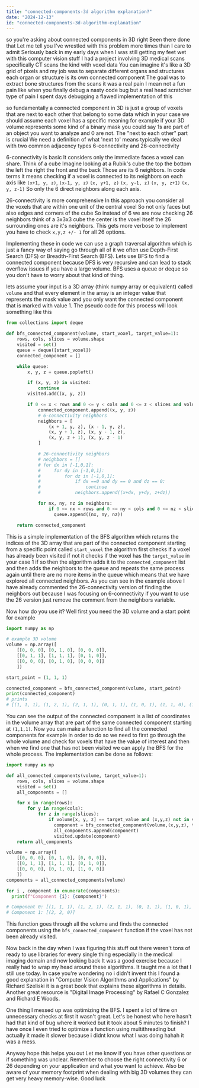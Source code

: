 ```yaml
---
title: "connected-components-3d algorithm explanation?"
date: "2024-12-13"
id: "connected-components-3d-algorithm-explanation"
---
```


so you're asking about connected components in 3D right Been there done that Let me tell you I've wrestled with this problem more times than I care to admit Seriously back in my early days when I was still getting my feet wet with this computer vision stuff I had a project involving 3D medical scans specifically CT scans the kind with voxel data You can imagine it's like a 3D grid of pixels and my job was to separate different organs and structures each organ or structure is its own connected component The goal was to extract bone structures from the scans it was a real pain I mean not a fun pain like when you finally debug a nasty code bug but a real head scratcher type of pain I spent days debugging a flawed implementation of this

 so fundamentally a connected component in 3D is just a group of voxels that are next to each other that belong to some data which in your case we should assume each voxel has a specific meaning for example if your 3D volume represents some kind of a binary mask you could say 1s are part of an object you want to analyze and 0 are not. The "next to each other" part is crucial We need a definition of what 'next to' means typically we deal with two common adjacency types 6-connectivity and 26-connectivity

6-connectivity is basic It considers only the immediate faces a voxel can share. Think of a cube Imagine looking at a Rubik's cube the top the bottom the left the right the front and the back Those are its 6 neighbors. In code terms it means checking if a voxel is connected to its neighbors on each axis like `(x+1, y, z)`, `(x-1, y, z)` `(x, y+1, z)` `(x, y-1, z)` `(x, y, z+1)` `(x, y, z-1)` So only the 6 direct neighbors along each axis.

26-connectivity is more comprehensive In this approach you consider all the voxels that are within one unit of the central voxel So not only faces but also edges and corners of the cube So instead of 6 we are now checking 26 neighbors think of a 3x3x3 cube the center is the voxel itself the 26 surrounding ones are it's neighbors. This gets more verbose to implement you have to check `x,y,z +/- 1` for all 26 options.

Implementing these in code we can use a graph traversal algorithm which is just a fancy way of saying go through all of it we often use Depth-First Search (DFS) or Breadth-First Search (BFS). Lets use BFS to find a connected component because DFS is very recursive and can lead to stack overflow issues if you have a large volume. BFS uses a queue or deque so you don't have to worry about that kind of thing.

 lets assume your input is a 3D array (think numpy array or equivalent) called `volume` and that every element in the array is an integer value that represents the mask value and you only want the connected component that is marked with value 1. The pseudo code for this process will look something like this

```python
from collections import deque

def bfs_connected_component(volume, start_voxel, target_value=1):
    rows, cols, slices = volume.shape
    visited = set()
    queue = deque([start_voxel])
    connected_component = []

    while queue:
        x, y, z = queue.popleft()

        if (x, y, z) in visited:
            continue
        visited.add((x, y, z))

        if 0 <= x < rows and 0 <= y < cols and 0 <= z < slices and volume[x, y, z] == target_value:
            connected_component.append((x, y, z))
            # 6-connectivity neighbors
            neighbors = [
                (x + 1, y, z), (x - 1, y, z),
                (x, y + 1, z), (x, y - 1, z),
                (x, y, z + 1), (x, y, z - 1)
            ]

            # 26-connectivity neighbors
            # neighbors = []
            # for dx in [-1,0,1]:
            #     for dy in [-1,0,1]:
            #         for dz in [-1,0,1]:
            #             if dx ==0 and dy == 0 and dz == 0:
            #                 continue
            #             neighbors.append((x+dx, y+dy, z+dz))

            for nx, ny, nz in neighbors:
                if 0 <= nx < rows and 0 <= ny < cols and 0 <= nz < slices:
                  queue.append((nx, ny, nz))

    return connected_component
```
This is a simple implementation of the BFS algorithm which returns the indices of the 3D array that are part of the connected component starting from a specific point called `start_voxel` the algorithm first checks if a voxel has already been visited if not it checks if the voxel has the `target_value` in your case 1 if so then the algorithm adds it to the `connected_component` list and then adds the neighbors to the queue and repeats the same process again until there are no more items in the queue which means that we have explored all connected neighbors.
As you can see in the example above I have already commented the 26-connectivity version of finding the neighbors out because I was focusing on 6-connectivity if you want to use the 26 version just remove the comment from the neighbors variable.

Now how do you use it? Well first you need the 3D volume and a start point for example

```python
import numpy as np

# example 3D volume
volume = np.array([
    [[0, 0, 0], [0, 1, 0], [0, 0, 0]],
    [[0, 1, 1], [1, 1, 1], [0, 1, 0]],
    [[0, 0, 0], [0, 1, 0], [0, 0, 0]]
    ])

start_point = (1, 1, 1)

connected_component = bfs_connected_component(volume, start_point)
print(connected_component)
# prints
# [(1, 1, 1), (1, 2, 1), (2, 1, 1), (0, 1, 1), (1, 0, 1), (1, 1, 0), (1, 1, 2)]

```
You can see the output of the connected component is a list of coordinates in the volume array that are part of the same connected component starting at `(1,1,1)`.
Now you can make a function to find all the connected components for example in order to do so we need to first go through the whole volume and check for voxels that have the value of interest and then when we find one that has not been visited we can apply the BFS for the whole process. The implementation can be done as follows:
```python
import numpy as np

def all_connected_components(volume, target_value=1):
    rows, cols, slices = volume.shape
    visited = set()
    all_components = []

    for x in range(rows):
        for y in range(cols):
            for z in range(slices):
                if volume[x, y, z] == target_value and (x,y,z) not in visited:
                  component = bfs_connected_component(volume,(x,y,z), target_value)
                  all_components.append(component)
                  visited.update(component)
    return all_components

volume = np.array([
    [[0, 0, 0], [0, 1, 0], [0, 0, 0]],
    [[0, 1, 1], [1, 1, 1], [0, 1, 0]],
    [[0, 0, 0], [0, 1, 0], [1, 0, 0]]
    ])
components = all_connected_components(volume)

for i , component in enumerate(components):
  print(f"Component {i}: {component}")

# Component 0: [(1, 1, 1), (1, 2, 1), (2, 1, 1), (0, 1, 1), (1, 0, 1), (1, 1, 0), (1, 1, 2)]
# Component 1: [(2, 2, 0)]
```

This function goes through all the volume and finds the connected components using the `bfs_connected_component` function if the voxel has not been already visited.

Now back in the day when I was figuring this stuff out there weren't tons of ready to use libraries for every single thing especially in the medical imaging domain and now looking back It was a good exercise because I really had to wrap my head around these algorithms. It taught me a lot that I still use today. In case you're wondering no i didn't invent this I found a good explanation in "Computer Vision Algorithms and Applications" by Richard Szeliski it is a great book that explains these algorithms in details. Another great resource is "Digital Image Processing" by Rafael C Gonzalez and Richard E Woods.

One thing I messed up was optimizing the BFS. I spent a lot of time on unnecessary checks at first it wasn't great. Let's be honest who here hasn't had that kind of bug where it worked but it took about 5 minutes to finish? I have once I even tried to optimize a function using multithreading but actually it made it slower because i didnt know what I was doing hahah it was a mess.

Anyway hope this helps you out Let me know if you have other questions or if something was unclear. Remember to choose the right connectivity 6 or 26 depending on your application and what you want to achieve. Also be aware of your memory footprint when dealing with big 3D volumes they can get very heavy memory-wise. Good luck
